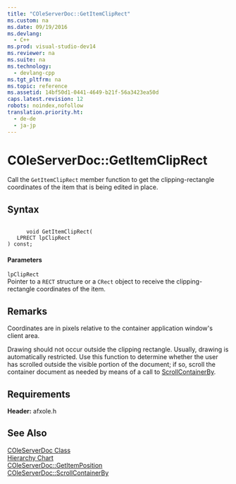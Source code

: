 ```yaml
---
title: "COleServerDoc::GetItemClipRect"
ms.custom: na
ms.date: 09/19/2016
ms.devlang: 
  - C++
ms.prod: visual-studio-dev14
ms.reviewer: na
ms.suite: na
ms.technology: 
  - devlang-cpp
ms.tgt_pltfrm: na
ms.topic: reference
ms.assetid: 14bf50d1-0441-4649-b21f-56a3423ea50d
caps.latest.revision: 12
robots: noindex,nofollow
translation.priority.ht: 
  - de-de
  - ja-jp
---
```

# COleServerDoc::GetItemClipRect
Call the `GetItemClipRect` member function to get the clipping-rectangle coordinates of the item that is being edited in place.  
  
## Syntax  
  
```  
  
      void GetItemClipRect(  
   LPRECT lpClipRect   
) const;  
```  
  
#### Parameters  
 `lpClipRect`  
 Pointer to a `RECT` structure or a `CRect` object to receive the clipping-rectangle coordinates of the item.  
  
## Remarks  
 Coordinates are in pixels relative to the container application window's client area.  
  
 Drawing should not occur outside the clipping rectangle. Usually, drawing is automatically restricted. Use this function to determine whether the user has scrolled outside the visible portion of the document; if so, scroll the container document as needed by means of a call to [ScrollContainerBy](../vs140/COleServerDoc--ScrollContainerBy.md).  
  
## Requirements  
 **Header:** afxole.h  
  
## See Also  
 [COleServerDoc Class](../vs140/COleServerDoc-Class.md)   
 [Hierarchy Chart](../vs140/Hierarchy-Chart.md)   
 [COleServerDoc::GetItemPosition](../vs140/COleServerDoc--GetItemPosition.md)   
 [COleServerDoc::ScrollContainerBy](../vs140/COleServerDoc--ScrollContainerBy.md)